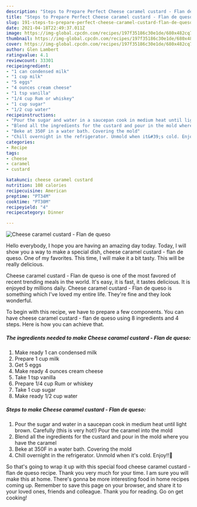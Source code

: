 ```yaml
---
description: "Steps to Prepare Perfect Cheese caramel custard - Flan de queso"
title: "Steps to Prepare Perfect Cheese caramel custard - Flan de queso"
slug: 191-steps-to-prepare-perfect-cheese-caramel-custard-flan-de-queso
date: 2021-04-18T22:49:37.011Z
image: https://img-global.cpcdn.com/recipes/197f35186c30e1de/680x482cq70/cheese-caramel-custard-flan-de-queso-recipe-main-photo.jpg
thumbnail: https://img-global.cpcdn.com/recipes/197f35186c30e1de/680x482cq70/cheese-caramel-custard-flan-de-queso-recipe-main-photo.jpg
cover: https://img-global.cpcdn.com/recipes/197f35186c30e1de/680x482cq70/cheese-caramel-custard-flan-de-queso-recipe-main-photo.jpg
author: Glen Lambert
ratingvalue: 4.1
reviewcount: 33301
recipeingredient:
- "1 can condensed milk"
- "1 cup milk"
- "5 eggs"
- "4 ounces cream cheese"
- "1 tsp vanilla"
- "1/4 cup Rum or whiskey"
- "1 cup sugar"
- "1/2 cup water"
recipeinstructions:
- "Pour the sugar and water in a saucepan cook in medium heat until light brown. Carefully (this is very hot!) Pour the caramel into the mold"
- "Blend all the ingredients for the custard and pour in the mold where you have the caramel"
- "Beke at 350F in a water bath. Covering the mold"
- "Chill overnight in the refrigerator. Unmold when it&#39;s cold. Enjoy!!🍮"
categories:
- Recipe
tags:
- cheese
- caramel
- custard

katakunci: cheese caramel custard 
nutrition: 108 calories
recipecuisine: American
preptime: "PT34M"
cooktime: "PT30M"
recipeyield: "4"
recipecategory: Dinner

---
```



![Cheese caramel custard - Flan de queso](https://img-global.cpcdn.com/recipes/197f35186c30e1de/680x482cq70/cheese-caramel-custard-flan-de-queso-recipe-main-photo.jpg)

Hello everybody, I hope you are having an amazing day today. Today, I will show you a way to make a special dish, cheese caramel custard - flan de queso. One of my favorites. This time, I will make it a bit tasty. This will be really delicious.



Cheese caramel custard - Flan de queso is one of the most favored of recent trending meals in the world. It's easy, it is fast, it tastes delicious. It is enjoyed by millions daily. Cheese caramel custard - Flan de queso is something which I've loved my entire life. They're fine and they look wonderful.


To begin with this recipe, we have to prepare a few components. You can have cheese caramel custard - flan de queso using 8 ingredients and 4 steps. Here is how you can achieve that.

<!--inarticleads1-->

##### The ingredients needed to make Cheese caramel custard - Flan de queso:

1. Make ready 1 can condensed milk
1. Prepare 1 cup milk
1. Get 5 eggs
1. Make ready 4 ounces cream cheese
1. Take 1 tsp vanilla
1. Prepare 1/4 cup Rum or whiskey
1. Take 1 cup sugar
1. Make ready 1/2 cup water




<!--inarticleads2-->

##### Steps to make Cheese caramel custard - Flan de queso:

1. Pour the sugar and water in a saucepan cook in medium heat until light brown. Carefully (this is very hot!) Pour the caramel into the mold
1. Blend all the ingredients for the custard and pour in the mold where you have the caramel
1. Beke at 350F in a water bath. Covering the mold
1. Chill overnight in the refrigerator. Unmold when it&#39;s cold. Enjoy!!🍮




So that's going to wrap it up with this special food cheese caramel custard - flan de queso recipe. Thank you very much for your time. I am sure you will make this at home. There's gonna be more interesting food in home recipes coming up. Remember to save this page on your browser, and share it to your loved ones, friends and colleague. Thank you for reading. Go on get cooking!
